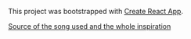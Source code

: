This project was bootstrapped with [Create React App](https://github.com/facebook/create-react-app).

[Source of the song used and the whole inspiration](https://www.youtube.com/watch?v=vdVnnMOTe3Q)
